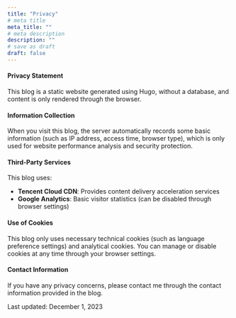 ```yaml
---
title: "Privacy"
# meta title
meta_title: ""
# meta description
description: ""
# save as draft
draft: false
---
```

#### Privacy Statement

This blog is a static website generated using Hugo, without a database, and content is only rendered through the browser.

#### Information Collection

When you visit this blog, the server automatically records some basic information (such as IP address, access time, browser type), which is only used for website performance analysis and security protection.

#### Third-Party Services

This blog uses:
- **Tencent Cloud CDN**: Provides content delivery acceleration services
- **Google Analytics**: Basic visitor statistics (can be disabled through browser settings)

#### Use of Cookies

This blog only uses necessary technical cookies (such as language preference settings) and analytical cookies. You can manage or disable cookies at any time through your browser settings.

#### Contact Information

If you have any privacy concerns, please contact me through the contact information provided in the blog.

Last updated: December 1, 2023